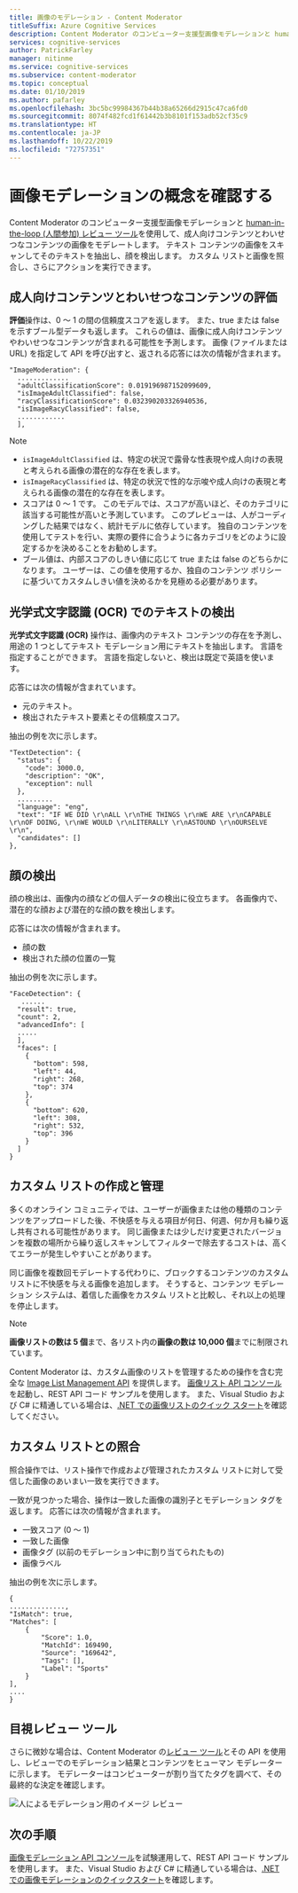 ```yaml
---
title: 画像のモデレーション - Content Moderator
titleSuffix: Azure Cognitive Services
description: Content Moderator のコンピューター支援型画像モデレーションと human-in-the-loop (人間参加) レビュー ツールを使用して、成人向けコンテンツとわいせつなコンテンツの画像をモデレートします。
services: cognitive-services
author: PatrickFarley
manager: nitinme
ms.service: cognitive-services
ms.subservice: content-moderator
ms.topic: conceptual
ms.date: 01/10/2019
ms.author: pafarley
ms.openlocfilehash: 3bc5bc99984367b44b38a65266d2915c47ca6fd0
ms.sourcegitcommit: 8074f482fcd1f61442b3b8101f153adb52cf35c9
ms.translationtype: HT
ms.contentlocale: ja-JP
ms.lasthandoff: 10/22/2019
ms.locfileid: "72757351"
---
```

# <a name="learn-image-moderation-concepts"></a>画像モデレーションの概念を確認する

Content Moderator のコンピューター支援型画像モデレーションと [human-in-the-loop (人間参加) レビュー ツール](Review-Tool-User-Guide/human-in-the-loop.md)を使用して、成人向けコンテンツとわいせつなコンテンツの画像をモデレートします。 テキスト コンテンツの画像をスキャンしてそのテキストを抽出し、顔を検出します。 カスタム リストと画像を照合し、さらにアクションを実行できます。

## <a name="evaluating-for-adult-and-racy-content"></a>成人向けコンテンツとわいせつなコンテンツの評価

**評価**操作は、0 ～ 1 の間の信頼度スコアを返します。 また、true または false を示すブール型データも返します。 これらの値は、画像に成人向けコンテンツやわいせつなコンテンツが含まれる可能性を予測します。 画像 (ファイルまたは URL) を指定して API を呼び出すと、返される応答には次の情報が含まれます。

    "ImageModeration": {
      .............
      "adultClassificationScore": 0.019196987152099609,
      "isImageAdultClassified": false,
      "racyClassificationScore": 0.032390203326940536,
      "isImageRacyClassified": false,
      ............
      ],

> [!NOTE]
> 
> - `isImageAdultClassified` は、特定の状況で露骨な性表現や成人向けの表現と考えられる画像の潜在的な存在を表します。
> - `isImageRacyClassified` は、特定の状況で性的な示唆や成人向けの表現と考えられる画像の潜在的な存在を表します。
> - スコアは 0 ～ 1 です。 このモデルでは、スコアが高いほど、そのカテゴリに該当する可能性が高いと予測しています。 このプレビューは、人がコーディングした結果ではなく、統計モデルに依存しています。 独自のコンテンツを使用してテストを行い、実際の要件に合うように各カテゴリをどのように設定するかを決めることをお勧めします。
> - ブール値は、内部スコアのしきい値に応じて true または false のどちらかになります。 ユーザーは、この値を使用するか、独自のコンテンツ ポリシーに基づいてカスタムしきい値を決めるかを見極める必要があります。

## <a name="detecting-text-with-optical-character-recognition-ocr"></a>光学式文字認識 (OCR) でのテキストの検出

**光学式文字認識 (OCR)** 操作は、画像内のテキスト コンテンツの存在を予測し、用途の 1 つとしてテキスト モデレーション用にテキストを抽出します。 言語を指定することができます。 言語を指定しないと、検出は既定で英語を使います。

応答には次の情報が含まれています。
- 元のテキスト。
- 検出されたテキスト要素とその信頼度スコア。

抽出の例を次に示します。

    "TextDetection": {
      "status": {
        "code": 3000.0,
        "description": "OK",
        "exception": null
      },
      .........
      "language": "eng",
      "text": "IF WE DID \r\nALL \r\nTHE THINGS \r\nWE ARE \r\nCAPABLE \r\nOF DOING, \r\nWE WOULD \r\nLITERALLY \r\nASTOUND \r\nOURSELVE \r\n",
      "candidates": []
    },


## <a name="detecting-faces"></a>顔の検出

顔の検出は、画像内の顔などの個人データの検出に役立ちます。 各画像内で、潜在的な顔および潜在的な顔の数を検出します。

応答には次の情報が含まれます。

- 顔の数
- 検出された顔の位置の一覧

抽出の例を次に示します。


    "FaceDetection": {
       ......
      "result": true,
      "count": 2,
      "advancedInfo": [
      .....
      ],
      "faces": [
        {
          "bottom": 598,
          "left": 44,
          "right": 268,
          "top": 374
        },
        {
          "bottom": 620,
          "left": 308,
          "right": 532,
          "top": 396
        }
      ]
    }

## <a name="creating-and-managing-custom-lists"></a>カスタム リストの作成と管理

多くのオンライン コミュニティでは、ユーザーが画像または他の種類のコンテンツをアップロードした後、不快感を与える項目が何日、何週、何か月も繰り返し共有される可能性があります。 同じ画像または少しだけ変更されたバージョンを複数の場所から繰り返しスキャンしてフィルターで除去するコストは、高くてエラーが発生しやすいことがあります。

同じ画像を複数回モデレートする代わりに、ブロックするコンテンツのカスタム リストに不快感を与える画像を追加します。 そうすると、コンテンツ モデレーション システムは、着信した画像をカスタム リストと比較し、それ以上の処理を停止します。

> [!NOTE]
> **画像リストの数は 5 個**まで、各リスト内の**画像の数は 10,000 個**までに制限されています。
>

Content Moderator は、カスタム画像のリストを管理するための操作を含む完全な [Image List Management API](try-image-list-api.md) を提供します。 [画像リスト API コンソール](try-image-list-api.md)を起動し、REST API コード サンプルを使用します。 また、Visual Studio および C# に精通している場合は、[.NET での画像リストのクイック スタート](image-lists-quickstart-dotnet.md)を確認してください。

## <a name="matching-against-your-custom-lists"></a>カスタム リストとの照合

照合操作では、リスト操作で作成および管理されたカスタム リストに対して受信した画像のあいまい一致を実行できます。

一致が見つかった場合、操作は一致した画像の識別子とモデレーション タグを返します。 応答には次の情報が含まれます。

- 一致スコア (0 ～ 1)
- 一致した画像
- 画像タグ (以前のモデレーション中に割り当てられたもの)
- 画像ラベル

抽出の例を次に示します。

    {
    ..............,
    "IsMatch": true,
    "Matches": [
        {
            "Score": 1.0,
            "MatchId": 169490,
            "Source": "169642",
            "Tags": [],
            "Label": "Sports"
        }
    ],
    ....
    }

## <a name="human-review-tool"></a>目視レビュー ツール

さらに微妙な場合は、Content Moderator の[レビュー ツール](Review-Tool-User-Guide/human-in-the-loop.md)とその API を使用し、レビューでのモデレーション結果とコンテンツをヒューマン モデレーターに示します。 モデレーターはコンピューターが割り当てたタグを調べて、その最終的な決定を確認します。

![人によるモデレーション用のイメージ レビュー](images/moderation-reviews-quickstart-dotnet.PNG)

## <a name="next-steps"></a>次の手順

[画像モデレーション API コンソール](try-image-api.md)を試験運用して、REST API コード サンプルを使用します。 また、Visual Studio および C# に精通している場合は、[.NET での画像モデレーションのクイックスタート](image-moderation-quickstart-dotnet.md)を確認します。
